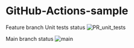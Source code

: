 # GitHub-Actions-sample

Feature branch Unit tests status
![PR_unit_tests](https://github.com/Konstantin-Kuznetsov/Konstantin-Kuznetsov-GitHub-Actions-sample/workflows/PR_unit_tests/badge.svg)

Main branch status
![main](https://github.com/Konstantin-Kuznetsov/Konstantin-Kuznetsov-GitHub-Actions-sample/workflows/PR_unit_tests/badge.svg)
